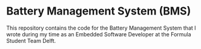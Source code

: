 # Battery Management System (BMS)
This repository contains the code for the Battery Management System that I wrote during my time as an Embedded Software Developer at the Formula Student Team Delft.
